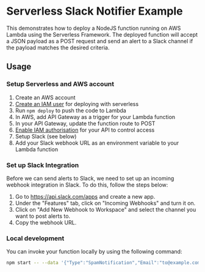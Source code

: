 # Serverless Slack Notifier Example

This demonstrates how to deploy a NodeJS function running on AWS Lambda using the Serverless Framework. 
The deployed function will accept a JSON payload as a POST request and send an alert to a Slack channel if the payload matches the desired criteria.

## Usage

### Setup Serverless and AWS account

1. Create an AWS account
2. [Create an IAM user](https://www.serverless.com/framework/docs/providers/aws/guide/credentials/) for deploying with serverless
3. Run `npm deploy` to push the code to Lambda
4. In AWS, add API Gateway as a trigger for your Lambda function
5. In your API Gateway, update the function route to POST
6. [Enable IAM authorisation](https://docs.aws.amazon.com/apigateway/latest/developerguide/http-api-access-control-iam.html) for your API to control access
7. Setup Slack (see below)
8. Add your Slack webhook URL as an environment variable to your Lambda function

### Set up Slack Integration

Before we can send alerts to Slack, we need to set up an incoming webhook integration in Slack. To do this, follow the steps below:

1. Go to https://api.slack.com/apps and create a new app.
2. Under the "Features" tab, click on "Incoming Webhooks" and turn it on.
3. Click on "Add New Webhook to Workspace" and select the channel you want to post alerts to.
4. Copy the webhook URL.

### Local development

You can invoke your function locally by using the following command:

```bash
npm start -- --data '{"Type":"SpamNotification","Email":"to@example.com","From":"from@example.com"}'
```

